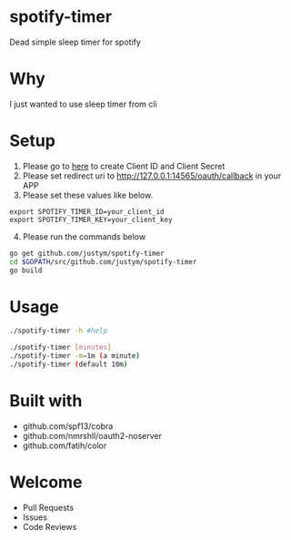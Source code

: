 # spotify-timer
Dead simple sleep timer for spotify

# Why 
I just wanted to use sleep timer from cli

# Setup 
1. Please go to [here](https://developer.spotify.com/dashboard/) to create Client ID and Client Secret 
2. Please set redirect uri to http://127.0.0.1:14565/oauth/callback in your APP
3. Please set these values like below.
```
export SPOTIFY_TIMER_ID=your_client_id
export SPOTIFY_TIMER_KEY=your_client_key
```
4. Please run the commands below
``` sh
go get github.com/justym/spotify-timer
cd $GOPATH/src/github.com/justym/spotify-timer
go build
```

# Usage
```sh
./spotify-timer -h #help

./spotify-timer [minutes]
./spotify-timer -m=1m (a minute)
./spotify-timer (default 10m)
```

# Built with
- github.com/spf13/cobra
- github.com/nmrshll/oauth2-noserver
- github.com/fatih/color

# Welcome
- Pull Requests
- Issues
- Code Reviews





